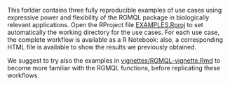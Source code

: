 This forlder contains three fully reproducible examples of use cases using expressive power and flexibility of the RGMQL package in biologically relevant applications.
Open the RProject file [EXAMPLES.Rproj](EXAMPLES.Rproj) to set automatically the working directory for the use cases.
For each use case, the complete workflow is available as a R Notebook: also, a corresponding HTML file is available to show the results we previously obtained.


We suggest to try also the examples in [vignettes/RGMQL-vignette.Rmd](./../vignettes/RGMQL-vignette.Rmd) to become more familiar with the RGMQL functions, before replicating these workflows. 
